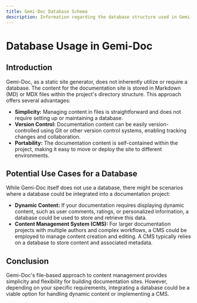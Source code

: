 ```yaml
---
title: Gemi-Doc Database Schema 
description: Information regarding the database structure used in Gemi-Doc projects, including tables, columns, data types, and relationships.
---
```


# Database Usage in Gemi-Doc

## Introduction

Gemi-Doc, as a static site generator, does not inherently utilize or require a database. The content for the documentation site is stored in Markdown (MD) or MDX files within the project's directory structure. This approach offers several advantages:

- **Simplicity:** Managing content in files is straightforward and does not require setting up or maintaining a database.
- **Version Control:** Documentation content can be easily version-controlled using Git or other version control systems, enabling tracking changes and collaboration. 
- **Portability:** The documentation content is self-contained within the project, making it easy to move or deploy the site to different environments.

## Potential Use Cases for a Database

While Gemi-Doc itself does not use a database, there might be scenarios where a database could be integrated into a documentation project:

- **Dynamic Content:** If your documentation requires displaying dynamic content, such as user comments, ratings, or personalized information, a database could be used to store and retrieve this data. 
- **Content Management System (CMS):** For larger documentation projects with multiple authors and complex workflows, a CMS could be employed to manage content creation and editing. A CMS typically relies on a database to store content and associated metadata.

## Conclusion

Gemi-Doc's file-based approach to content management provides simplicity and flexibility for building documentation sites. However, depending on your specific requirements, integrating a database could be a viable option for handling dynamic content or implementing a CMS. 
